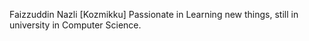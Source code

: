 Faizzuddin Nazli [Kozmikku]
Passionate in Learning new things, 
still in university in Computer Science.
<!---
Kozmikku/Kozmikku is a ✨ special ✨ repository because its `README.md` (this file) appears on your GitHub profile.
You can click the Preview link to take a look at your changes.
--->

